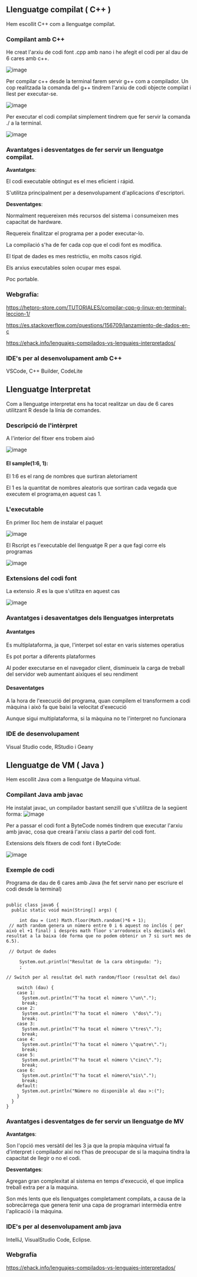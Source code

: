 ## Llenguatge compilat ( C++ ) 
Hem escollit C++ com a llenguatge compilat.


### Compilant amb C++
He creat l'arxiu de codi font .cpp amb nano i he afegit el codi per al dau de 6 cares amb c++.

![image](https://user-images.githubusercontent.com/96839905/195153331-2d83afa3-ec06-4213-a096-2e51c3172a2f.png)

Per compilar c++ desde la terminal farem servir g++ com a compilador. Un cop realitzada la comanda del g++ tindrem l'arxiu de codi objecte compilat i llest per executar-se.

![image](https://user-images.githubusercontent.com/96839905/195157756-d2481770-480c-4dc4-8e26-6221b8d1090c.png)

Per executar el codi compilat simplement tindrem que fer servir la comanda ./ a la terminal.

![image](https://user-images.githubusercontent.com/96839905/195168548-e968e04c-5808-499e-81d7-fe043666343b.png)

### Avantatges i desventatges de fer servir un llenguatge compilat.

**Avantatges**:

El codi executable obtingut es el mes eficient i rápid.

S'utilitza principalment per a desenvolupament d'aplicacions d'escriptori.

**Desventatges**:

 Normalment requereixen més recursos del sistema i consumeixen mes capacitat de hardware.
 
 Requereix finalitzar el programa per a poder executar-lo.
 
 La compilació s'ha de fer cada cop que el codi font es modifica.
 
 El tipat de dades es mes restrictiu, en molts casos rígid.
 
 Els arxius executables solen ocupar mes espai.
 
 Poc portable.
 
### Webgrafía:

https://hetpro-store.com/TUTORIALES/compilar-cpp-g-linux-en-terminal-leccion-1/

https://es.stackoverflow.com/questions/156709/lanzamiento-de-dados-en-c

https://ehack.info/lenguajes-compilados-vs-lenguajes-interpretados/

### IDE's per al desenvolupament amb C++
VSCode, C++ Builder, CodeLite

## Llenguatge Interpretat
Com a llenguatge interpretat ens ha tocat realitzar un dau de 6 cares utilitzant R desde la línia de comandes.

### Descripció de l'intèrpret
A l'interior del fitxer ens trobem aixó

![image](https://user-images.githubusercontent.com/96839905/194037664-044efcdd-c084-4029-b400-95266d033a58.png)


 #### El sample(1:6, 1):
 El 1:6 es el rang de nombres que surtiran aletoriament
 
 El 1 es la quantitat de nombres aleatoris que sortiran cada vegada que executem el programa,en aquest cas 1.
 
 ### L'executable
 
 En primer lloc hem de instalar el paquet
 
![image](https://user-images.githubusercontent.com/96839905/194037819-bd0a378f-b0aa-42fb-9ce5-0c2be9948762.png)

El Rscript es l'executable del llenguatge R per a que fagi corre els programas

![image](https://user-images.githubusercontent.com/96839905/194037893-7191267e-e6bb-4ed0-b8b9-4cc11824b9a6.png)


### Extensions del codi font

La extensio .R es la que s'utiltza en aquest cas

![image](https://user-images.githubusercontent.com/96839905/194038114-6dbdac56-540c-427a-866b-f84db56e854d.png)


### Avantatges i desaventatges dels llenguatges interpretats

#### Avantatges

Es multiplataforma, ja que, l'interpet sol estar en varis sistemes operatius

Es pot portar a diferents plataformes

Al poder executarse en el navegador client, disminueix la carga de treball del servidor web aumentant aixiques el seu rendiment

#### Desaventatges

A la hora de l'execució del programa, quan compilem el transformem a codi màquina i això fa que baixi la velocitat d'execució

Aunque sigui multiplataforma, si la màquina no te l'interpret no funcionara

### IDE de desenvolupament

Visual Studio code, RStudio i Geany

## Llenguatge de VM ( Java ) 
Hem escollit Java com a llenguatge de Maquina virtual.

### Compilant Java amb javac
He instalat javac, un compilador bastant senzill que s'utilitza de la següent forma:
![image](https://user-images.githubusercontent.com/96839905/194018723-727b5315-681f-4b9d-bc60-ef6baf647cd7.png)

Per a passar el codi font a ByteCode només tindrem que executar l'arxiu amb javac, cosa que creará l'arxiu class a partir del codi font.

Extensions dels fitxers de codi font i ByteCode:

![image](https://user-images.githubusercontent.com/96839905/194020406-b906b9cf-c92c-49b1-8572-a18c51b65d4f.png)

### Exemple de codi

Programa de dau de 6 cares amb Java (he fet servir nano per escriure el codi desde la terminal)

```// Inici del programa, logica y declaració de variables:

public class java6 {
  public static void main(String[] args) {
      
     int dau = (int) Math.floor(Math.random()*6 + 1); 
 // math random genera un número entre 0 i 6 aquest no inclós ( per això el +1 final) i desprès math floor s'arrodoneix els decimals del resultat a la baixa (de forma que no podem obtenir un 7 si surt mes de 6.5).
    
 // Output de dades
 
     System.out.println("Resultat de la cara obtinguda: ");
     ;
     
// Switch per al resultat del math random/floor (resultat del dau)

    switch (dau) {
    case 1:
      System.out.println("T'ha tocat el número \"un\".");
      break;
    case 2:
      System.out.println("T'ha tocat el número  \"dos\".");
      break;
    case 3:
      System.out.println("T'ha tocat el número \"tres\".");
      break;
    case 4:
      System.out.println("T'ha tocat el número \"quatre\".");
      break;
    case 5:
      System.out.println("T'ha tocat el número \"cinc\".");
      break;
    case 6:
      System.out.println("T'ha tocat el número\"sis\".");
      break;
    default:
      System.out.println("Número no disponible al dau >:(");
    }
  }
}
```
### Avantatges i desventatges de fer servir un llenguatge de MV
**Avantatges**:

Son l'opció mes versàtil del les 3 ja que la propia màquina virtual fa d'interpret i compilador així no t'has de preocupar de si la maquina tindra la capacitat de llegir o no el codi.

**Desventatges**:

Agregan gran complexitat al sistema en temps d'execució, el que implica treball extra per a la maquina.

Son més lents que els llenguatges completament compilats, a causa de la sobrecàrrega que genera tenir una capa de programari intermèdia entre l'aplicació i la màquina.

### IDE's per al desenvolupament amb java

IntelliJ, VisualStudio Code, Eclipse.

### Webgrafía
https://ehack.info/lenguajes-compilados-vs-lenguajes-interpretados/
